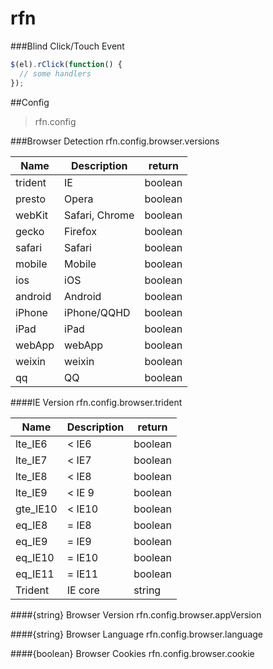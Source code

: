 # rfn

###Blind Click/Touch Event
```js
$(el).rClick(function() {
  // some handlers
});
```
##Config
> rfn.config

###Browser Detection
rfn.config.browser.versions

| Name        | Description     | return  |
| ----------- | --------------- | ------- |
| trident     | IE              | boolean |
| presto      | Opera           | boolean |
| webKit      | Safari, Chrome  | boolean |
| gecko       | Firefox         | boolean |
| safari      | Safari          | boolean |
| mobile      | Mobile          | boolean |
| ios         | iOS             | boolean |
| android     | Android         | boolean |
| iPhone      | iPhone/QQHD     | boolean |
| iPad        | iPad            | boolean |
| webApp      | webApp          | boolean |
| weixin      | weixin          | boolean |
| qq          | QQ              | boolean |

####IE Version
rfn.config.browser.trident

| Name        | Description     | return  |
| ----------- | --------------- | ------- |
| lte_IE6     | < IE6           | boolean |
| lte_IE7     | < IE7           | boolean |
| lte_IE8     | < IE8           | boolean |
| lte_IE9     | < IE 9          | boolean |
| gte_IE10    | < IE10          | boolean |
| eq_IE8      | = IE8           | boolean |
| eq_IE9      | = IE9           | boolean |
| eq_IE10     | = IE10          | boolean |
| eq_IE11     | = IE11          | boolean |
| Trident     | IE core         | string  |

####{string} Browser Version
rfn.config.browser.appVersion

####{string} Browser Language
rfn.config.browser.language

####{boolean} Browser Cookies
rfn.config.browser.cookie
